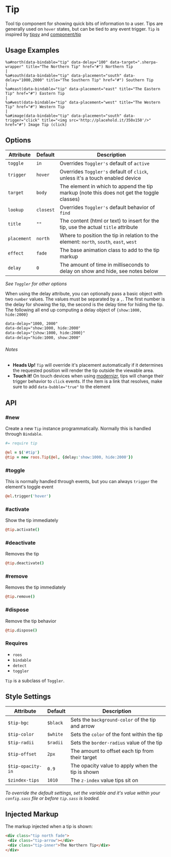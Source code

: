 
# Tip
Tool tip component for showing quick bits of information to a user. Tips
are generally used on `hover` states, but can be tied to any event
trigger. `Tip` is inspired by
[tipsy](https://github.com/jaz303/tipsy) and [component/tip](https://github.com/component/tip)


## Usage Examples

<!--~ markup/tip.html.haml -->
```haml
%a#north(data-bindable="tip" data-delay="100" data-target=".sherpa-wrapper" title="The Northern Tip" href="#") Northern Tip
|
%a#south(data-bindable="tip" data-placement="south" data-delay="1000,2000" title="The Southern Tip" href="#") Southern Tip
|
%a#east(data-bindable="tip" data-placement="east" title="The Eastern Tip" href="#") Eastern Tip
|
%a#west(data-bindable="tip" data-placement="west" title="The Western Tip" href="#") Western Tip
|
%a#image(data-bindable="tip" data-placement="south" data-trigger="click" title="<img src='http://placehold.it/350x150'/>" href="#") Image Tip (click)
```
<!-- end -->



## Options

Attribute   | Default    | Description
----------- | ---------- | -------------------------------------------
`toggle`    | `in`       | Overrides `Toggler's` default of `active`
`trigger`   | `hover`    | Overrides `Toggler's` default of `click`, unless it's a touch enabled device
`target`    | `body`     | The element in which to append the tip markup (note this does not get the toggle classes)
`lookup`    | `closest`  | Overrides `Toggler's` default behavior of `find`
`title`     | `""`       | The content (html or text) to insert for the tip, use the actual `title` attribute
`placement` | `north`    | Where to position the tip in relation to the element: `north`, `south`, `east`, `west`
`effect`    | `fade`     | The base animation class to add to the tip markup
`delay`     | `0`        | The amount of time in milliseconds to delay on show and hide, see notes below

_See `Toggler` for other options_  

When using the delay attribute, you can optionally pass a basic object
with two `number` values. The values must be separated by a `,`. The
first number is the delay for showing the tip, the second is the delay
time for hiding the tip. The following all end up computing a delay
object of `{show:1000, hide:2000}`

```html
data-delay="1000, 2000"
data-delay="show:1000, hide:2000"
data-delay="{show:1000, hide:2000}"
data-delay="hide:1000, show:2000"
```

###### Notes  

- **Heads Up!** `Tip` will override it's placement automatically if it
  determines the requested position will render the tip outside the
  viewable area.
- **Touch it!** On touch devices when using [modernizr](http://www.modernizr.com/), tips will change
  their trigger behavior to `click` events. If the item is a link that
  resolves, make sure to add `data-bubble="true"` to the element


## API

### #new
Create a new `Tip` instance programmatically. Normally this is
handled through `Bindable`. 

```coffee
#= require tip

@el = $('#tip')
@tip = new roos.Tip(@el, {delay:'show:1000, hide:2000'})
```
### #toggle
This is normally handled through events, but you can always `trigger` the
element's toggle event

```coffee
@el.trigger('hover')
```

### #activate
Show the tip immediately

```coffee
@tip.activate()
```

### #deactivate
Removes the tip

```coffee
@tip.deactivate()
```
### #remove
Removes the tip immediately

```coffee
@tip.remove()
```

### #dispose
Remove the tip behavior

```coffee
@tip.dispose()
```

### Requires
- `roos`
- `bindable`
- `detect`
- `toggler`

`Tip` is a subclass of `Toggler`.

## Style Settings

Attribute         | Default    | Description
----------------- | ---------- | -------------------------------------------
`$tip-bgc`        | `$black`   | Sets the `background-color` of the tip and arrow
`$tip-color`      | `$white`   | Sets the `color` of the font within the tip
`$tip-radii`      | `$radii`   | Sets the `border-radius` value of the tip
`$tip-offset`     | `2px`      | The amount to offset each tip from their target
`$tip-opacity-in` | `0.9`      | The opacity value to apply when the tip is shown
`$zindex-tips`    | `1010`     | The `z-index` value tips sit on

_To override the default settings, set the variable and it's value
within your `config.sass` file or before `tip.sass` is loaded._


## Injected Markup
The markup injected when a tip is shown:

```html
<div class="tip north fade">
 <div class="tip-arrow"></div>
 <div class="tip-inner">The Northern Tip</div>
</div>
```

